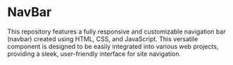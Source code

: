# NavBar
This repository features a fully responsive and customizable navigation bar (navbar) created using HTML, CSS, and JavaScript. This versatile component is designed to be easily integrated into various web projects, providing a sleek, user-friendly interface for site navigation.
